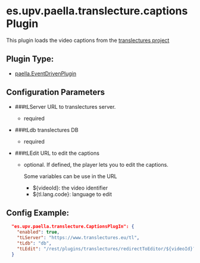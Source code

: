 # es.upv.paella.translecture.captionsPlugin

This plugin loads the video captions from the [translectures project](https://www.translectures.eu/)


## Plugin Type:
- [paella.EventDrivenPlugin](../developer/plugin_types.md)

## Configuration Parameters

* ###tLServer
	URL to translectures server.
	- required

* ###tLdb
	translectures DB
	- required

* ###tLEdit
	URL to edit the captions
	- optional. If defined, the player lets you to edit the captions.

	  Some variables can be use in the URL
	  - ${videoId}: the video identifier
	  - ${tl.lang.code}: language to edit


## Config Example:

```json
  "es.upv.paella.translecture.CaptionsPlugIn": {
    "enabled": true,
    "tLServer": "https://www.translectures.eu/tl",
    "tLdb": "db",
    "tLEdit": "/rest/plugins/translectures/redirectToEditor/${videoId}?lang=${tl.lang.code}"
  }
```
